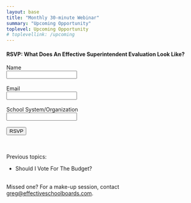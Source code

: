```yaml
---
layout: base
title: "Monthly 30-minute Webinar"
summary: "Upcoming Opportunity"
toplevel: Upcoming Opportunity
# toplevellink: /upcoming
---
```


<h4>RSVP: What Does An Effective Superintendent Evaluation Look Like?</h4>
<form action="https://formspree.io/f/xayzdydv" method="POST"> 
  Name<br/><input type="text" value="" name="name"><br/><br/>
  Email<br/><input type="text" value="" name="email"><br/><br/>
  School System/Organization<br/><input type="text" value="" name="message"><br/><br/>
  <button type="submit">RSVP</button> 
  <input type="hidden" value="esb.com upcoming opportunity" name="form">
</form>

<br/><br/>
Previous topics:
<ul>
  <li>Should I Vote For The Budget?</li>
</ul>

<br/>
Missed one? For a make-up session, contact <a href="mailto:greg@effectiveschoolboards.com">greg@effectiveschoolboards.com</a>.
